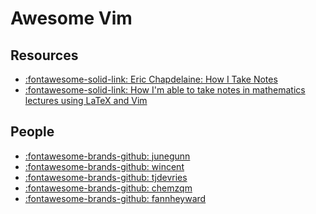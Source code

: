 Awesome Vim
===

Resources
---

- [:fontawesome-solid-link: Eric Chapdelaine: How I Take
    Notes](https://ericchapdelaine.com/articles/how-i-take-notes)
- [:fontawesome-solid-link: How I'm able to take notes in mathematics lectures
    using LaTeX and Vim](https://castel.dev/post/lecture-notes-1/)

People
---
- [:fontawesome-brands-github: junegunn](https://github.com/junegunn)
- [:fontawesome-brands-github: wincent](https://github.com/wincent)
- [:fontawesome-brands-github: tjdevries](https://github.com/tjdevries)
- [:fontawesome-brands-github: chemzqm](https://github.com/chemzqm)
- [:fontawesome-brands-github: fannheyward](https://github.com/fannheyward)
